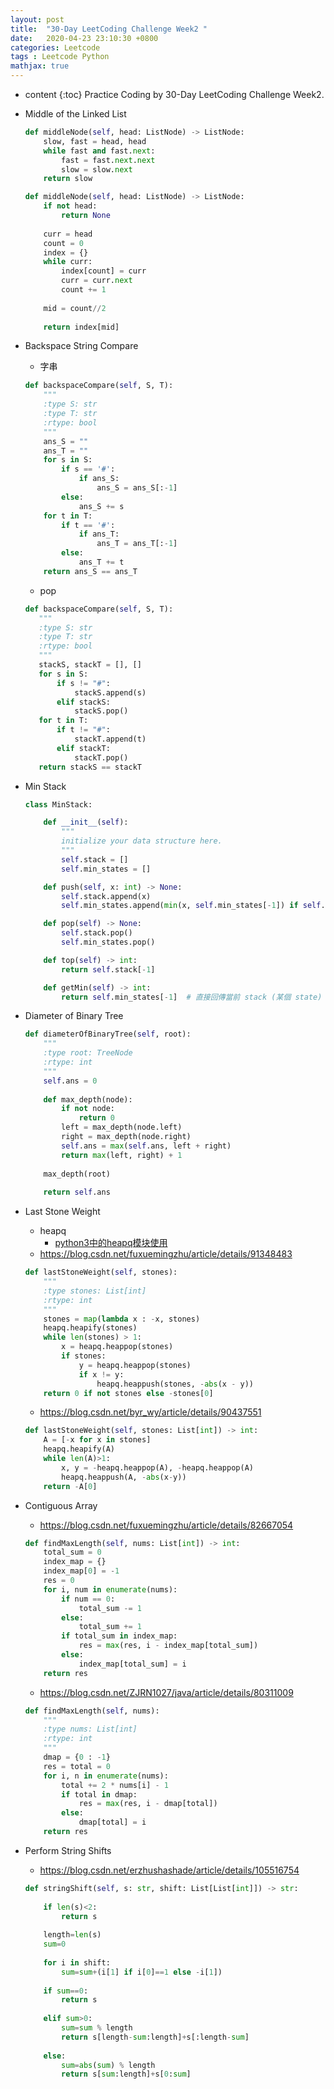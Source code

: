 ```yaml
---
layout: post
title:  "30-Day LeetCoding Challenge Week2 "
date:   2020-04-23 23:10:30 +0800
categories: Leetcode
tags : Leetcode Python
mathjax: true
---
```

* content 
{:toc}
Practice Coding by 30-Day LeetCoding Challenge Week2.




* Middle of the Linked List
    ```python
    def middleNode(self, head: ListNode) -> ListNode:
        slow, fast = head, head
        while fast and fast.next:
            fast = fast.next.next
            slow = slow.next
        return slow
    ```
	
    ```python
    def middleNode(self, head: ListNode) -> ListNode:
        if not head:
            return None
        
        curr = head
        count = 0
        index = {}
        while curr:
            index[count] = curr
            curr = curr.next
            count += 1
        
        mid = count//2
        
        return index[mid]
    ```
    
* Backspace String Compare
    - 字串
    ```python
    def backspaceCompare(self, S, T):
        """
        :type S: str
        :type T: str
        :rtype: bool
        """
        ans_S = ""
        ans_T = ""
        for s in S:
            if s == '#':
                if ans_S:
                    ans_S = ans_S[:-1]
            else:
                ans_S += s
        for t in T:
            if t == '#':
                if ans_T:
                    ans_T = ans_T[:-1]
            else:
                ans_T += t
        return ans_S == ans_T
    ```
    - pop
    ```python
    def backspaceCompare(self, S, T):
       """
       :type S: str
       :type T: str
       :rtype: bool
       """
       stackS, stackT = [], []
       for s in S:
           if s != "#":
               stackS.append(s)
           elif stackS:
               stackS.pop()
       for t in T:
           if t != "#":
               stackT.append(t)
           elif stackT:
               stackT.pop()
       return stackS == stackT
    ```
* Min Stack
    ```python
    class MinStack:

        def __init__(self):
            """
            initialize your data structure here.
            """
            self.stack = []
            self.min_states = []

        def push(self, x: int) -> None:
            self.stack.append(x)
            self.min_states.append(min(x, self.min_states[-1]) if self.min_states else x)

        def pop(self) -> None:
            self.stack.pop()
            self.min_states.pop()

        def top(self) -> int:
            return self.stack[-1]

        def getMin(self) -> int:
            return self.min_states[-1]  # 直接回傳當前 stack (某個 state) 的最小元素
    ```
* Diameter of Binary Tree
    ```python
    def diameterOfBinaryTree(self, root):
        """
        :type root: TreeNode
        :rtype: int
        """
        self.ans = 0
        
        def max_depth(node):
            if not node:
                return 0
            left = max_depth(node.left)
            right = max_depth(node.right)
            self.ans = max(self.ans, left + right)
            return max(left, right) + 1
        
        max_depth(root)
        
        return self.ans
    ```
    
* Last Stone Weight
     * heapq
        * [python3中的heapq模块使用](https://zhuanlan.zhihu.com/p/65520009)
    * https://blog.csdn.net/fuxuemingzhu/article/details/91348483
    ```python
    def lastStoneWeight(self, stones):
        """
        :type stones: List[int]
        :rtype: int
        """
        stones = map(lambda x : -x, stones)
        heapq.heapify(stones)
        while len(stones) > 1:
            x = heapq.heappop(stones)
            if stones:
                y = heapq.heappop(stones)
                if x != y:
                    heapq.heappush(stones, -abs(x - y))
        return 0 if not stones else -stones[0]
    ```
    * https://blog.csdn.net/byr_wy/article/details/90437551
    ```python
    def lastStoneWeight(self, stones: List[int]) -> int:
        A = [-x for x in stones]
        heapq.heapify(A)
        while len(A)>1:
            x, y = -heapq.heappop(A), -heapq.heappop(A)
            heapq.heappush(A, -abs(x-y))
        return -A[0]
    ```
   
* Contiguous Array
    * https://blog.csdn.net/fuxuemingzhu/article/details/82667054
    ```python
    def findMaxLength(self, nums: List[int]) -> int:
        total_sum = 0
        index_map = {}
        index_map[0] = -1
        res = 0        
        for i, num in enumerate(nums):
            if num == 0:
                total_sum -= 1
            else:
                total_sum += 1
            if total_sum in index_map:
                res = max(res, i - index_map[total_sum])
            else:
                index_map[total_sum] = i
        return res
    ```
    
	* https://blog.csdn.net/ZJRN1027/java/article/details/80311009
    ```python
    def findMaxLength(self, nums):
        """
        :type nums: List[int]
        :rtype: int
        """
        dmap = {0 : -1}
        res = total = 0
        for i, n in enumerate(nums):
            total += 2 * nums[i] - 1
            if total in dmap:
                res = max(res, i - dmap[total])
            else:
                dmap[total] = i
        return res
    ```
* Perform String Shifts 
    * https://blog.csdn.net/erzhushashade/article/details/105516754
    ```python
    def stringShift(self, s: str, shift: List[List[int]]) -> str:
        
        if len(s)<2:
            return s
        
        length=len(s)
        sum=0
        
        for i in shift:
            sum=sum+(i[1] if i[0]==1 else -i[1])
        
        if sum==0:
            return s
        
        elif sum>0:
            sum=sum % length
            return s[length-sum:length]+s[:length-sum]
        
        else:
            sum=abs(sum) % length
            return s[sum:length]+s[0:sum]
    ```